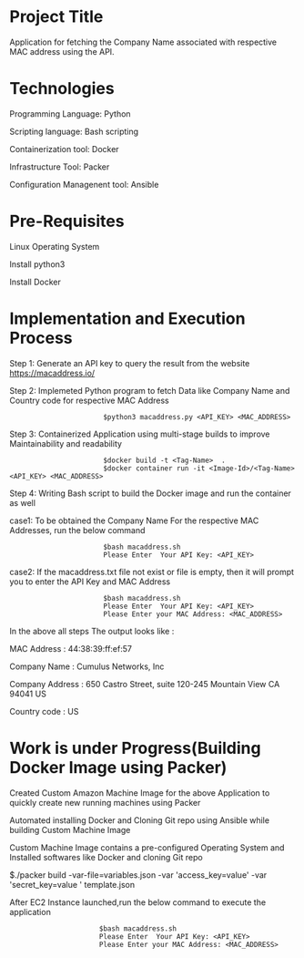 Project Title
=====================

Application for fetching  the Company Name associated with respective MAC address using the API.


Technologies 
=====================
Programming Language: Python

Scripting language: Bash scripting

Containerization tool: Docker

Infrastructure Tool: Packer 

Configuration Managenent tool: Ansible


Pre-Requisites
=========================
Linux Operating System

Install python3

Install Docker


Implementation and Execution Process
===================

Step 1: Generate an API key to query the result from the website https://macaddress.io/ 

Step 2: Implemeted Python program to fetch Data like Company Name and Country code for respective MAC Address

                           $python3 macaddress.py <API_KEY> <MAC_ADDRESS>
                          
Step 3: Containerized Application using multi-stage builds to improve Maintainability and readability

                           $docker build -t <Tag-Name>  .
                           $docker container run -it <Image-Id>/<Tag-Name> <API_KEY> <MAC_ADDRESS>


Step 4: Writing Bash script to build the Docker image and run the container as well

 case1: To be obtained the Company Name For the respective MAC Addresses, run the below command  
 
                           $bash macaddress.sh
                           Please Enter  Your API Key: <API_KEY>
 case2: If the macaddress.txt file not exist or file is empty, then it will prompt you  to enter the API Key and MAC Address
 
                           $bash macaddress.sh
                           Please Enter  Your API Key: <API_KEY>
                           Please Enter your MAC Address: <MAC_ADDRESS>
                           
   In the above all steps The output looks like :
 
MAC Address        :    44:38:39:ff:ef:57

Company Name       :    Cumulus Networks, Inc

Company Address    :    650 Castro Street, suite 120-245 Mountain View  CA  94041 US

Country code       :    US

                                          

Work is under Progress(Building Docker Image using Packer)      
============================================================
Created Custom Amazon Machine Image for the above Application to quickly create new running machines
using Packer

Automated installing Docker and Cloning Git repo using Ansible while building Custom Machine Image

Custom Machine Image contains a pre-configured Operating System and Installed softwares like Docker and cloning Git repo

$./packer build  -var-file=variables.json -var 'access_key=value' -var 'secret_key=value ' template.json

After EC2 Instance launched,run the below command to execute the application

                          $bash macaddress.sh
                          Please Enter  Your API Key: <API_KEY>
                          Please Enter your MAC Address: <MAC_ADDRESS>
                         
